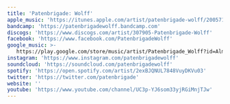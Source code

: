 ```yaml
---
title: 'Patenbrigade: Wolff'
apple_music: 'https://itunes.apple.com/artist/patenbrigade-wolff/200571034'
bandcamp: 'https://patenbrigadewolff.bandcamp.com'
discogs: 'https://www.discogs.com/artist/307905-Patenbrigade-Wolff'
facebook: 'https://www.facebook.com/PatenbrigadeWolff'
google_music: >-
   https://play.google.com/store/music/artist/Patenbrigade_Wolff?id=Almdwb4mruakryso5zqypx4v62a
instagram: 'https://www.instagram.com/patenbrigadewolff'
soundcloud: 'https://soundcloud.com/patenbrigadewolff'
spotify: 'https://open.spotify.com/artist/2exBJQNUL7848VuyDKVu03'
twitter: 'https://twitter.com/patenbrigade'
website: ''
youtube: 'https://www.youtube.com/channel/UC3p-YJ6som33yjRGiMnjTJw'
---
```

